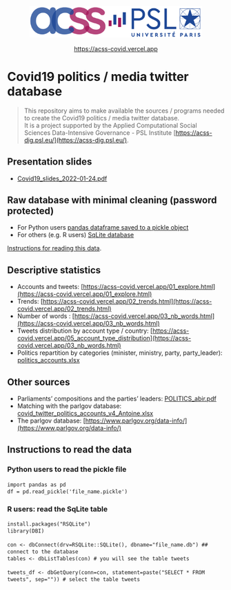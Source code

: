 
<p align="center">
    <a href="https://acss-dig.psl.eu/"><img src="./files/logo_acss_psl.png" alt="logo" width="400" /></a>
</p>

<p align="center">
    <a href="https://acss-covid.vercel.app/">https://acss-covid.vercel.app</a>
</p>

# Covid19 politics / media twitter database

> This repository aims to make available the sources / programs needed to create the Covid19 politics / media twitter database.<br>
> It is a project supported by the Applied Computational Social Sciences Data-Intensive Governance - PSL Institute [https://acss-dig.psl.eu/](https://acss-dig.psl.eu/).

## Presentation slides
* [Covid19_slides_2022-01-24.pdf](./files/Covid19_slides_2022-01-24.pdf)

## Raw database with minimal cleaning (password protected)
* For Python users [pandas dataframe saved to a pickle object](https://universitedauphine-my.sharepoint.com/:u:/g/personal/bruno_chavesferreira_dauphine_psl_eu/Ef5MCyk5pghHhAm8PKh5wacBrJK-k0Zg6MqdAfnDvB4LFg?e=dDB5Sc)   
* For others (e.g. R users) [SqLite database](https://universitedauphine-my.sharepoint.com/:u:/g/personal/bruno_chavesferreira_dauphine_psl_eu/ESe4HtKVK9pOoUOuxtvvqM4B6H40GauZhyyQ5NZT2WQU9g?e=k4WvKS)

[Instructions for reading this data](#instructions).

## Descriptive statistics
* Accounts and tweets: [https://acss-covid.vercel.app/01_explore.html](https://acss-covid.vercel.app/01_explore.html)
* Trends: [https://acss-covid.vercel.app/02_trends.html](https://acss-covid.vercel.app/02_trends.html)
* Number of words : [https://acss-covid.vercel.app/03_nb_words.html](https://acss-covid.vercel.app/03_nb_words.html)
* Tweets distribution by account type / country: [https://acss-covid.vercel.app/05_account_type_distribution](https://acss-covid.vercel.app/03_nb_words.html)
* Politics repartition by categories (minister, ministry, party, party_leader): [politics_accounts.xlsx](./files/politics_accounts.xlsx)

## Other sources
* Parliaments’ compositions and the parties’ leaders: [POLITICS_abir.pdf](./files/POLITICS_abir.pdf)
* Matching with the parlgov database: [covid_twitter_politics_accounts_v4_Antoine.xlsx](./files/covid_twitter_politics_accounts_v4_Antoine.xlsx)
* The parlgov database: [https://www.parlgov.org/data-info/](https://www.parlgov.org/data-info/)

## <a name="instructions"></a>Instructions to read the data

### Python users to read the pickle file
```{python}
import pandas as pd
df = pd.read_pickle('file_name.pickle')
```

### R users: read the SqLite table
```{r}
install.packages("RSQLite")
library(DBI)

con <- dbConnect(drv=RSQLite::SQLite(), dbname="file_name.db") ## connect to the database
tables <- dbListTables(con) # you will see the table tweets

tweets_df <- dbGetQuery(conn=con, statement=paste("SELECT * FROM tweets", sep="")) # select the table tweets
```